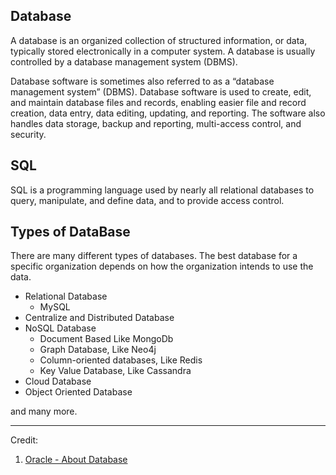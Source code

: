 ## Database
A database is an organized collection of structured information, or data, typically stored electronically in a computer system. A database is usually controlled by a database management system (DBMS).

Database software is sometimes also referred to as a “database management system” (DBMS). Database software is used to create, edit, and maintain database files and records, enabling easier file and record creation, data entry, data editing, updating, and reporting. The software also handles data storage, backup and reporting, multi-access control, and security.

## SQL
SQL is a programming language used by nearly all relational databases to query, manipulate, and define data, and to provide access control. 

## Types of DataBase
There are many different types of databases. The best database for a specific organization depends on how the organization intends to use the data.

* Relational Database
    * MySQL
* Centralize and Distributed Database
* NoSQL Database
    * Document Based Like MongoDb
    * Graph Database, Like Neo4j
    * Column-oriented databases, Like Redis
    * Key Value Database, Like Cassandra
* Cloud Database
* Object Oriented Database

and many more. 


--------
Credit: 
1. [Oracle - About Database](https://www.oracle.com/database/what-is-database/)